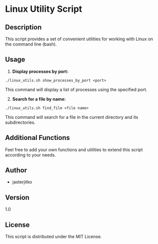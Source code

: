 # Linux Utility Script

## Description

This script provides a set of convenient utilities for working with Linux on the command line (bash).

## Usage

1. **Display processes by port:**
```
./linux_utils.sh show_processes_by_port <port>
```

This command will display a list of processes using the specified port.

2. **Search for a file by name:**
```
./linux_utils.sh find_file <file name>
```

This command will search for a file in the current directory and its subdirectories.

## Additional Functions

Feel free to add your own functions and utilities to extend this script according to your needs.

## Author

- jasterjitko

## Version

1.0

## License

This script is distributed under the MIT License.
